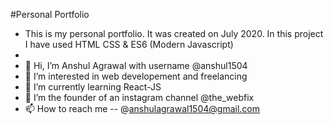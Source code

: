 #Personal Portfolio

- This is my personal portfolio. It was created on July 2020. In this project I have used HTML CSS & ES6 (Modern Javascript)
- 
- 👋 Hi, I’m Anshul Agrawal with username @anshul1504 
- 👀 I’m interested in web developement and freelancing 
- 🌱 I’m currently learning React-JS
- 💞️ I’m the founder of an instagram channel @the_webfix
- 📫 How to reach me -- @anshulagrawal1504@gmail.com

<!---
anshul1504/anshul_agrawal is a ✨ special ✨ repository because its `README.md` (this file) appears on your GitHub profile.
You can click the Preview link to take a look at your changes.
--->

